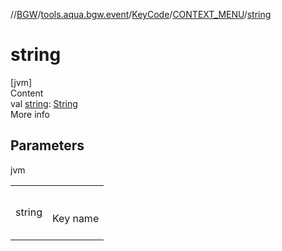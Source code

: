 //[BGW](../../../../index.md)/[tools.aqua.bgw.event](../../index.md)/[KeyCode](../index.md)/[CONTEXT_MENU](index.md)/[string](string.md)



# string  
[jvm]  
Content  
val [string](string.md): [String](https://kotlinlang.org/api/latest/jvm/stdlib/kotlin/-string/index.html)  
More info  


## Parameters  
  
jvm  
  
| | |
|---|---|
| <a name="tools.aqua.bgw.event/KeyCode.CONTEXT_MENU/string/#/PointingToDeclaration/"></a>string| <a name="tools.aqua.bgw.event/KeyCode.CONTEXT_MENU/string/#/PointingToDeclaration/"></a><br><br>Key name<br><br>|
  
  



